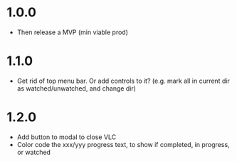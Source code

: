 # 1.0.0


- Then release a MVP (min viable prod)

# 1.1.0

- Get rid of top menu bar. Or add controls to it? (e.g. mark all in current dir as watched/unwatched, and change dir)

# 1.2.0

- Add button to modal to close VLC
- Color code the xxx/yyy progress text, to show if completed, in progress, or watched
